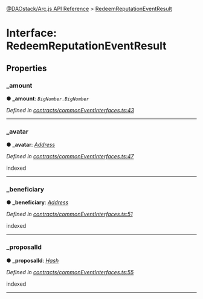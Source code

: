 [@DAOstack/Arc.js API Reference](../README.md) > [RedeemReputationEventResult](../interfaces/redeemreputationeventresult.md)



# Interface: RedeemReputationEventResult


## Properties
<a id="_amount"></a>

###  _amount

**●  _amount**:  *`BigNumber.BigNumber`* 

*Defined in [contracts/commonEventInterfaces.ts:43](https://github.com/daostack/arc.js/blob/6909d59/lib/contracts/commonEventInterfaces.ts#L43)*





___

<a id="_avatar"></a>

###  _avatar

**●  _avatar**:  *[Address](../#address)* 

*Defined in [contracts/commonEventInterfaces.ts:47](https://github.com/daostack/arc.js/blob/6909d59/lib/contracts/commonEventInterfaces.ts#L47)*



indexed




___

<a id="_beneficiary"></a>

###  _beneficiary

**●  _beneficiary**:  *[Address](../#address)* 

*Defined in [contracts/commonEventInterfaces.ts:51](https://github.com/daostack/arc.js/blob/6909d59/lib/contracts/commonEventInterfaces.ts#L51)*



indexed




___

<a id="_proposalid"></a>

###  _proposalId

**●  _proposalId**:  *[Hash](../#hash)* 

*Defined in [contracts/commonEventInterfaces.ts:55](https://github.com/daostack/arc.js/blob/6909d59/lib/contracts/commonEventInterfaces.ts#L55)*



indexed




___


